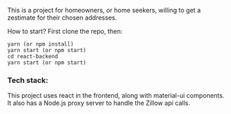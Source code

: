 This is a project for homeowners, or home seekers, willing to get a zestimate for their chosen addresses.

How to start?
First clone the repo, then:
```
yarn (or npm install)
yarn start (or npm start)
cd react-backend 
yarn start (or npm start)

```
### Tech stack:
This project uses react in the frontend, along with material-ui components.
It also has a Node.js proxy server to handle the Zillow api calls.
